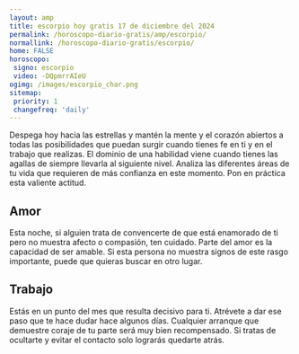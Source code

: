 ```yaml
---
layout: amp
title: escorpio hoy gratis 17 de diciembre del 2024 
permalink: /horoscopo-diario-gratis/amp/escorpio/
normallink: /horoscopo-diario-gratis/escorpio/
home: FALSE
horoscopo:
 signo: escorpio
 video: -DQpmrrAIeU
ogimg: /images/escorpio_char.png
sitemap:
 priority: 1
 changefreq: 'daily'
---
```



Despega hoy hacia las estrellas y mantén la mente y el corazón abiertos a todas las posibilidades que puedan surgir cuando tienes fe en ti y en el trabajo que realizas. El dominio de una habilidad viene cuando tienes las agallas de siempre llevarla al siguiente nivel. Analiza las diferentes áreas de tu vida que requieren de más confianza en este momento. Pon en práctica esta valiente actitud.

## Amor

Esta noche, si alguien trata de convencerte de que está enamorado de ti pero no muestra afecto o compasión, ten cuidado. Parte del amor es la capacidad de ser amable. Si esta persona no muestra signos de este rasgo importante, puede que quieras buscar en otro lugar.

## Trabajo

Estás en un punto del mes que resulta decisivo para ti. Atrévete a dar ese paso que te hace dudar hace algunos días. Cualquier arranque que demuestre coraje de tu parte será muy bien recompensado. Si tratas de ocultarte y evitar el contacto solo lograrás quedarte atrás.